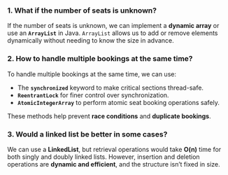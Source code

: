 ### **1. What if the number of seats is unknown?**

If the number of seats is unknown, we can implement a **dynamic array** or use an **`ArrayList`** in Java.
`ArrayList` allows us to add or remove elements dynamically without needing to know the size in advance.


### **2. How to handle multiple bookings at the same time?**

To handle multiple bookings at the same time, we can use:

* The **`synchronized`** keyword to make critical sections thread-safe.
* **`ReentrantLock`** for finer control over synchronization.
* **`AtomicIntegerArray`** to perform atomic seat booking operations safely.

These methods help prevent **race conditions** and **duplicate bookings**.


### **3. Would a linked list be better in some cases?**

We can use a **LinkedList**, but retrieval operations would take **O(n)** time for both singly and doubly linked lists.
However, insertion and deletion operations are **dynamic and efficient**, and the structure isn’t fixed in size.
